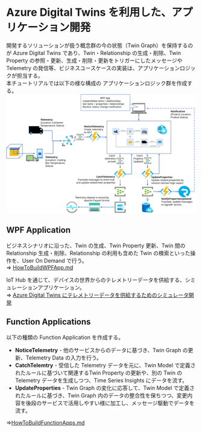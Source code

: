 # Azure Digital Twins を利用した、アプリケーション開発  
開発するソリューションが扱う概念群の今の状態（Twin Graph）を保持するのが Azure Digital Twins であり、Twin・Relationship の生成・削除、Twin Property の参照・更新、生成・削除・更新をトリガーにしたメッセージや Telemetry の発信等、ビジネスユースケースの実装は、アプリケーションロジックが担当する。  
本チュートリアルでは以下の様な構成の アプリケーションロジック群を作成する。  
![solution architecture](images/solution-architecture.svg)

## WPF Application  
ビジネスシナリオに沿った、Twin の生成、Twin Property 更新、Twin 間の Relationship 生成・削除、Relationship の利用も含めた Twin の検索といった操作を、User On Demand で行う。  
⇒ [HowToBuildWPFApp.md](./HowToBuildWPFApp.md) 

IoT Hub を通じて、デバイスの世界からのテレメトリーデータを供給する、シミュレーションアプリケーション。  
⇒ [Azure Digital Twins にテレメトリーデータを供給するためのシミュレータ開発](../samples/wpfapp/WpfAppProductTransportSample/WpfAppDliverTruckDriverMobileSimulator)
## Function Applications  
以下の種類の Function Application を作成する。  
- <b>NoticeTelemetry</b> - 他のサービスからのデータに基づき、Twin Graph の更新、Telemetry Data の入力を行う。   
- <b>CatchTelemtry</b> - 受信した Telemetry データを元に、Twin Model で定義されたルールに基づいて関連するTwin Property の更新や、別の Twin の Telemetry データを生成しつつ、Time Series Insights にデータを流す。    
- <b>UpdateProperties</b> - Twin Graph の変化に応答して、Twin Model で定義されたルールに基づき、Twin Graph 内のデータの整合性を保ちつつ、変更内容を後段のサービスで活用しやすい様に加工し、メッセージ駆動でデータを流す。  

⇒[HowToBuildFunctionApps.md](./HowToBuildFunctionApps.md)
